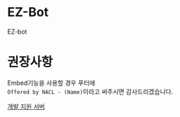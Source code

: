 # EZ-Bot
EZ-bot

# 권장사항
Embed기능을 사용할 경우 푸터에  
``Offered by NACL - (Name)``이라고 써주시면 감사드리겠습니다.

[개발 지원 서버](https://discord.gg/HerTmj5)
